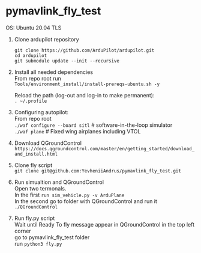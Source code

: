 # pymavlink_fly_test

OS: Ubuntu 20.04 TLS

1. Clone ardupilot repository <br>
   ```
   git clone https://github.com/ArduPilot/ardupilot.git
   cd ardupilot
   git submodule update --init --recursive
   ```

2. Install all needed dependencies <br>
   From repo root run <br>
   ```Tools/environment_install/install-prereqs-ubuntu.sh -y``` <br>
   
   Reload the path (log-out and log-in to make permanent): <br>
   ```. ~/.profile```
   

3. Configuring autopilot: <br>
   From repo root <br>
   ```./waf configure --board sitl``` # software-in-the-loop simulator <br>
   ```./waf plane```                  # Fixed wing airplanes including VTOL
   

4. Download QGroundControl <br>
   ```https://docs.qgroundcontrol.com/master/en/getting_started/download_and_install.html```
   
   
5. Clone fly script <br>
   ```git clone git@github.com:YevheniiAndrus/pymavlink_fly_test.git```
   
   
6. Run simualtion and QGroundControl <br>
   Open two termonals. <br>
   In the first ```run sim_vehicle.py -v ArduPlane``` <br>
   In the second go to folder with QGroundControl and run it ```./QGroundControl```
   
   
7. Run fly.py script <br>
   Wait until Ready To fly message appear in QGroundControl in the top left corner <br>
   go to pymavlink_fly_test folder <br>
   run ```python3 fly.py```
